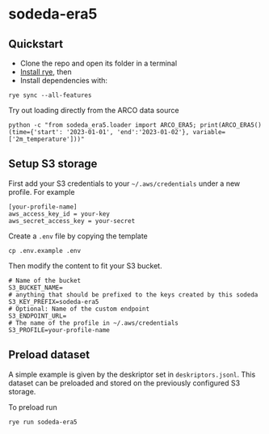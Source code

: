 # sodeda-era5
## Quickstart
- Clone the repo and open its folder in a terminal
- [Install rye](https://rye.astral.sh/guide/installation/), then
- Install dependencies with:
```
rye sync --all-features
```

Try out loading directly from the ARCO data source
```
python -c "from sodeda_era5.loader import ARCO_ERA5; print(ARCO_ERA5()(time={'start': '2023-01-01', 'end':'2023-01-02'}, variable=['2m_temperature']))"
```


## Setup S3 storage
First add your S3 credentials to your `~/.aws/credentials` under a new profile. For example

```
[your-profile-name]
aws_access_key_id = your-key
aws_secret_access_key = your-secret
```

Create a `.env` file by copying the template

```
cp .env.example .env
```

Then modify the content to fit your S3 bucket.
```
# Name of the bucket
S3_BUCKET_NAME=
# anything that should be prefixed to the keys created by this sodeda
S3_KEY_PREFIX=sodeda-era5
# Optional: Name of the custom endpoint
S3_ENDPOINT_URL=
# The name of the profile in ~/.aws/credentials
S3_PROFILE=your-profile-name
```

## Preload dataset
A simple example is given by the deskriptor set in `deskriptors.jsonl`. This dataset can be preloaded and stored on the previously configured S3 storage.

To preload run
```
rye run sodeda-era5
```